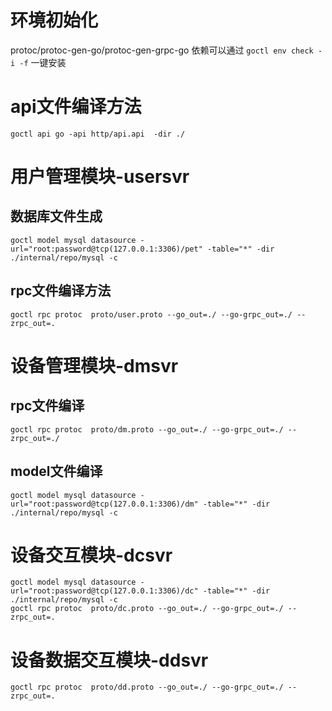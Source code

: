 # 环境初始化

protoc/protoc-gen-go/protoc-gen-grpc-go 依赖可以通过
`goctl env check -i -f` 一键安装

# api文件编译方法

```shell script
goctl api go -api http/api.api  -dir ./
```

# 用户管理模块-usersvr

## 数据库文件生成

```shell script
goctl model mysql datasource -url="root:password@tcp(127.0.0.1:3306)/pet" -table="*" -dir ./internal/repo/mysql -c
```

## rpc文件编译方法
```shell script
goctl rpc protoc  proto/user.proto --go_out=./ --go-grpc_out=./ --zrpc_out=.
```

# 设备管理模块-dmsvr
##  rpc文件编译
```shell
goctl rpc protoc  proto/dm.proto --go_out=./ --go-grpc_out=./ --zrpc_out=./
```

## model文件编译

```shell
goctl model mysql datasource -url="root:password@tcp(127.0.0.1:3306)/dm" -table="*" -dir ./internal/repo/mysql -c 
```

# 设备交互模块-dcsvr

```shell
goctl model mysql datasource -url="root:password@tcp(127.0.0.1:3306)/dc" -table="*" -dir ./internal/repo/mysql -c  
goctl rpc protoc  proto/dc.proto --go_out=./ --go-grpc_out=./ --zrpc_out=.

```

# 设备数据交互模块-ddsvr

```shell
goctl rpc protoc  proto/dd.proto --go_out=./ --go-grpc_out=./ --zrpc_out=.
```